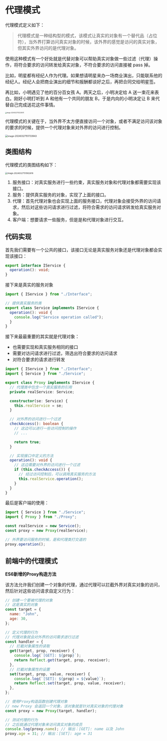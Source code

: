 # 代理模式

代理模式定义如下：

> 代理模式是一种结构型的模式，该模式让真实的对象有一个替代品（占位符），当外界打算访问真实对象的时候，该外界的感觉是访问的真实对象，但其实外界访问的是代理对象。

使用这种模式有一个好处就是代替对象可以帮助真实对象做一些过滤（代理）操作，将符合要求的访问转发给真实对象，不符合要求的访问直接被 pass 掉。

比如，明星都有经纪人作为代理。如果想请明星来办一场商业演出，只能联系他的经纪人。经纪人会把商业演出的细节和报酬都谈好之后，再把合同交给明星签。

再比如，小明遇见了他的百分百女孩 A。两天之后，小明决定给 A 送一束花来表白。刚好小明打听到 A 和他有一个共同的朋友 B，于是内向的小明决定让 B 来代替自己完成送花这件事情。

<img src="https://xiejie-typora.oss-cn-chengdu.aliyuncs.com/2024-03-27-071220.png" alt="image-20240327151220870" style="zoom:30%;" />

代理模式的关键在于，当外界不太方便直接访问一个对象，或者不满足访问该对象的要求的时候，提供一个代理对象来对外界的访问进行控制。

<img src="https://xiejie-typora.oss-cn-chengdu.aliyuncs.com/2024-03-27-071734.png" alt="image-20240327151733943" style="zoom:50%;" />

## 类图结构

代理模式的类图结构如下：

<img src="https://xiejie-typora.oss-cn-chengdu.aliyuncs.com/2024-03-27-071902.png" alt="image-20240327151902618" style="zoom:45%;" />

1. 服务接口：对真实服务进行一些约束，真实服务对象和代理对象都需要实现该接口。
2. 服务：提供真实服务的对象，实现了上面的接口。
3. 代理：首先代理对象也会实现上面的服务接口，代理对象会接受外界的访问请求，然后对这些访问请求进行过滤，将符合需求的访问请求转发给真实服务对象。
4. 客户端：想要请求一些服务，但是是和代理对象进行交互。



## 代码实现

首先我们需要有一个公共的接口，该接口无论是真实服务对象还是代理对象都会实现该接口：

```ts
export interface IService {
  operation(): void;
}
```

接下来是真实的服务对象

```ts
import { IService } from "./Interface";

// 提供真实服务的类
export class Service implements IService {
  operation(): void {
    console.log("Service operation called");
  }
}
```

接下来最最重要的其实就是代理对象：

- 也需要实现和真实服务相同的接口
- 需要对访问请求进行过滤，筛选出符合要求的访问请求
- 对符合要求的请求进行转发

```ts
import { IService } from "./Interface";
import { Service } from "./Service";

export class Proxy implements IService {
  // 代理类中包含一个真实服务的引用
  private realService: Service;

  constructor(se: Service) {
    this.realService = se;
  }

  // 对外界的访问进行一个过滤
  checkAccess(): boolean {
    // 这边可以进行一些访问控制的操作
    // ...

    return true;
  }

  // 实现接口中定义的方法
  operation(): void {
    // 这边需要对外界的访问进行一个过滤
    if (this.checkAccess()) {
      // 经过访问控制后，可以调用真实服务的方法
      this.realService.operation();
    }
  }
}
```

最后是客户端的使用：

```ts
import { Service } from "./Service";
import { Proxy } from "./Proxy";

const realService = new Service();
const proxy = new Proxy(realService);

// 外界要访问服务的时候，是和代理类打交道的
proxy.operation();  
```



## 前端中的代理模式

**ES6新增的Proxy构造方法**

该方法允许我们创建一个对象的代理，通过代理可以拦截外界对真实对象的访问，然后针对这些访问请求自定义行为：

```js
// 创建一个要被代理的对象
// 这是真实的对象
const target = {
  name: "John",
  age: 30,
};

// 定义代理的行为
// 代理对象就会对外界的访问需求进行过滤
const handler = {
  // 拦截对象属性的读取
  get(target, prop, receiver) {
    console.log(`[GET]: ${prop}`);
    return Reflect.get(target, prop, receiver);
  },
  // 拦截对象属性的设置
  set(target, prop, value, receiver) {
    console.log(`[SET]: ${prop} = ${value}`);
    return Reflect.set(target, prop, value, receiver);
  },
};

// 使用Proxy构造函数创建代理对象
// new Proxy 会返回一个对象，该对象就是针对真实对象的代理对象
const proxy = new Proxy(target, handler);

// 测试代理的行为
// 之后就通过代理对象来访问真实对象的成员
console.log(proxy.name); // 输出：[GET]: name 以及 John
proxy.age = 31; // 输出：[SET]: age = 31
```

